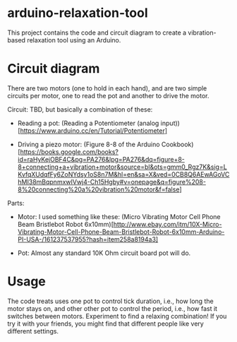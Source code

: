 # arduino-relaxation-tool
This project contains the code and circuit diagram to create a vibration-based relaxation tool using an Arduino.


# Circuit diagram
There are two motors (one to hold in each hand), and are two simple circuits per motor, one to read the pot and another to drive the motor.

Circuit: TBD, but basically a combination of these:

* Reading a pot: (Reading a Potentiometer (analog input))[https://www.arduino.cc/en/Tutorial/Potentiometer]

* Driving a piezo motor: (Figure 8-8 of the Arduino Cookbook)[https://books.google.com/books?id=raHyKejOBF4C&pg=PA276&lpg=PA276&dq=figure+8-8+connecting+a+vibration+motor&source=bl&ots=gmm0_Rgz7K&sig=LKvfqXUdqfFy6ZoNYdsy1oS8n7M&hl=en&sa=X&ved=0CB8Q6AEwAGoVChMI38mBqpnmxwIVwj4-Ch15Hgby#v=onepage&q=figure%208-8%20connecting%20a%20vibration%20motor&f=false]


Parts:

* Motor: I used something like these: (Micro Vibrating Motor Cell Phone Beam Bristlebot Robot 6x10mm)[http://www.ebay.com/itm/10X-Micro-Vibrating-Motor-Cell-Phone-Beam-Bristlebot-Robot-6x10mm-Arduino-PI-USA-/161237537955?hash=item258a8194a3]

* Pot: Almost any standard 10K Ohm circuit board pot will do.


# Usage
The code treats uses one pot to control tick duration, i.e., how long the motor stays on, and other other pot to control the period, i.e., how fast it switches between motors. Experiment to find a relaxing combination! If you try it with your friends, you might find that different people like very different settings.


